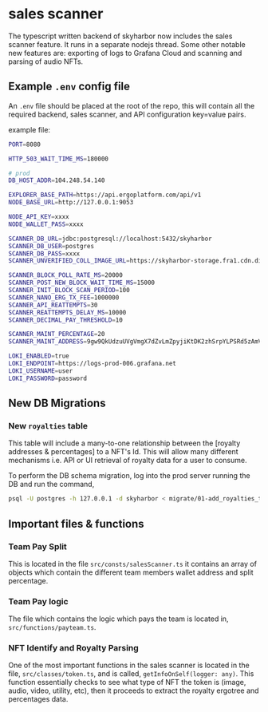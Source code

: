 # sales scanner

The typescript written backend of skyharbor now includes the sales scanner feature. It runs in a separate nodejs thread. Some other notable new features are: exporting of logs to Grafana Cloud and scanning and parsing of audio NFTs.

## Example `.env` config file

An `.env` file should be placed at the root of the repo, this will contain all the required backend, sales scanner, and API configuration key=value pairs.

example file:

```bash
PORT=8080

HTTP_503_WAIT_TIME_MS=180000

# prod
DB_HOST_ADDR=104.248.54.140

EXPLORER_BASE_PATH=https://api.ergoplatform.com/api/v1
NODE_BASE_URL=http://127.0.0.1:9053

NODE_API_KEY=xxxx
NODE_WALLET_PASS=xxxx

SCANNER_DB_URL=jdbc:postgresql://localhost:5432/skyharbor
SCANNER_DB_USER=postgres
SCANNER_DB_PASS=xxxx
SCANNER_UNVERIFIED_COLL_IMAGE_URL=https://skyharbor-storage.fra1.cdn.digitaloceanspaces.com/collection-images/unverified/unverified-card.png.webp

SCANNER_BLOCK_POLL_RATE_MS=20000
SCANNER_POST_NEW_BLOCK_WAIT_TIME_MS=15000
SCANNER_INIT_BLOCK_SCAN_PERIOD=100
SCANNER_NANO_ERG_TX_FEE=1000000
SCANNER_API_REATTEMPTS=30
SCANNER_REATTEMPTS_DELAY_MS=10000
SCANNER_DECIMAL_PAY_THRESHOLD=10

SCANNER_MAINT_PERCENTAGE=20
SCANNER_MAINT_ADDRESS=9gw9QkUdzuUVgVmgX7dZvLmZpyjiKtDK2zhSrpYLPSRd5zAmVGK

LOKI_ENABLED=true
LOKI_ENDPOINT=https://logs-prod-006.grafana.net
LOKI_USERNAME=user
LOKI_PASSWORD=password
```

## New DB Migrations

### New `royalties` table

This table will include a many-to-one relationship between the [royalty addresses & percentages] to a NFT's Id. This will allow many different mechanisms i.e. API or UI retrieval of royalty data for a user to consume.

To perform the DB schema migration, log into the prod server running the DB and run the command,

```bash
psql -U postgres -h 127.0.0.1 -d skyharbor < migrate/01-add_royalties_table.sql
```

## Important files & functions

### Team Pay Split

This is located in the file `src/consts/salesScanner.ts` it contains an array of objects which contain the different team members wallet address and split percentage.

### Team Pay logic

The file which contains the logic which pays the team is located in, `src/functions/payteam.ts`.

### NFT Identify and Royalty Parsing

One of the most important functions in the sales scanner is located in the file, `src/classes/token.ts`, and is called, `getInfoOnSelf(logger: any)`. This function essentially checks to see what type of NFT the token is (image, audio, video, utility, etc), then it proceeds to extract the royalty ergotree and percentages data.
